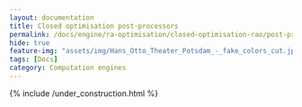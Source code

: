 ```yaml
---
layout: documentation
title: Closed optimisation post-processors
permalink: /docs/engine/ra-optimisation/closed-optimisation-rao/post-processors
hide: true
feature-img: "assets/img/Hans_Otto_Theater_Potsdam_-_fake_colors_cut.jpg"
tags: [Docs]
category: Computation engines
---
```


{% include /under_construction.html %}